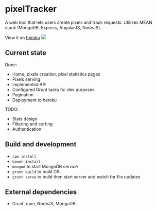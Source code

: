 # pixelTracker

A web tool that lets users create pixels and track requests.
Utilizes MEAN stack (MongoDB, Express, AngularJS, NodeJS).

View it on <a href="http://pixel-tracker-app.herokuapp.com/#/pixel">heroku</a>
<img src="http://pixel-tracker-app.herokuapp.com/t/56dcda6671de51110009c034.gif">

## Current state

Done:
+ Home, pixels creation, pixel statistics pages
+ Pixels serving
+ Implemented API
+ Configured Grunt tasks for dev purposes
+ Pagination
+ Deployment to heroku

TODO:
+ Stats design
+ Filtering and sorting
+ Authentication

## Build and development

+ `npm install`
+ `bower install`
+ `mongod` to start MongoDB service
+ `grunt build` to build OR:
+ `grunt serve` to build then start server and watch for file updates

## External dependencies

+ Grunt, npm, NodeJS, MongoDB

